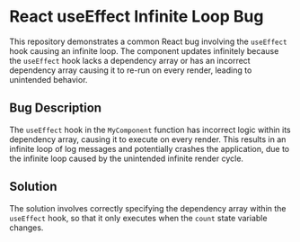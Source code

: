# React useEffect Infinite Loop Bug

This repository demonstrates a common React bug involving the `useEffect` hook causing an infinite loop. The component updates infinitely because the `useEffect` hook lacks a dependency array or has an incorrect dependency array causing it to re-run on every render, leading to unintended behavior.

## Bug Description
The `useEffect` hook in the `MyComponent` function has incorrect logic within its dependency array, causing it to execute on every render. This results in an infinite loop of log messages and potentially crashes the application, due to the infinite loop caused by the unintended infinite render cycle.

## Solution
The solution involves correctly specifying the dependency array within the `useEffect` hook, so that it only executes when the `count` state variable changes.